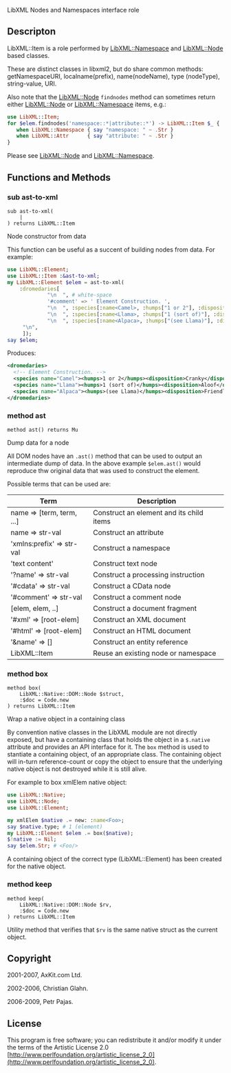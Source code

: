 

LibXML Nodes and Namespaces interface role

Descripton
----------

LibXML::Item is a role performed by [LibXML::Namespace](https://libxml-raku.github.io/LibXML-raku/Namespace) and [LibXML::Node](https://libxml-raku.github.io/LibXML-raku/Node) based classes.

These are distinct classes in libxml2, but do share common methods: getNamespaceURI, localname(prefix), name(nodeName), type (nodeType), string-value, URI.

Also note that the [LibXML::Node](https://libxml-raku.github.io/LibXML-raku/Node) `findnodes` method can sometimes return either [LibXML::Node](https://libxml-raku.github.io/LibXML-raku/Node) or [LibXML::Namespace](https://libxml-raku.github.io/LibXML-raku/Namespace) items, e.g.:

```raku
use LibXML::Item;
for $elem.findnodes('namespace::*|attribute::*') -> LibXML::Item $_ {
   when LibXML::Namespace { say "namespace: " ~ .Str }
   when LibXML::Attr      { say "attribute: " ~ .Str }
}
```

Please see [LibXML::Node](https://libxml-raku.github.io/LibXML-raku/Node) and [LibXML::Namespace](https://libxml-raku.github.io/LibXML-raku/Namespace).

Functions and Methods
---------------------

### sub ast-to-xml

```perl6
sub ast-to-xml(
    |
) returns LibXML::Item
```

Node constructor from data

This function can be useful as a succent of building nodes from data. For example:

```raku
use LibXML::Element;
use LibXML::Item :&ast-to-xml;
my LibXML::Element $elem = ast-to-xml(
    :dromedaries[
             "\n  ", # white-space
             '#comment' => ' Element Construction. ',
             "\n  ", :species[:name<Camel>, :humps["1 or 2"], :disposition["Cranky"]],
             "\n  ", :species[:name<Llama>, :humps["1 (sort of)"], :disposition["Aloof"]],
             "\n  ", :species[:name<Alpaca>, :humps["(see Llama)"], :disposition["Friendly"]],
     "\n",
     ]);
say $elem;
```

Produces:

```xml
<dromedaries>
  <!-- Element Construction. -->
  <species name="Camel"><humps>1 or 2</humps><disposition>Cranky</disposition></species>
  <species name="Llama"><humps>1 (sort of)</humps><disposition>Aloof</disposition></species>
  <species name="Alpaca"><humps>(see Llama)</humps><disposition>Friendly</disposition></species>
</dromedaries>
```

### method ast

```perl6
method ast() returns Mu
```

Dump data for a node

All DOM nodes have an `.ast()` method that can be used to output an intermediate dump of data. In the above example `$elem.ast()` would reproduce thw original data that was used to construct the element.

Possible terms that can be used are:

<table class="pod-table">
<thead><tr>
<th>Term</th> <th>Description</th>
</tr></thead>
<tbody>
<tr> <td>name =&gt; [term, term, ...]</td> <td>Construct an element and its child items</td> </tr> <tr> <td>name =&gt; str-val</td> <td>Construct an attribute</td> </tr> <tr> <td>&#39;xmlns:prefix&#39; =&gt; str-val</td> <td>Construct a namespace</td> </tr> <tr> <td>&#39;text content&#39;</td> <td>Construct text node</td> </tr> <tr> <td>&#39;?name&#39; =&gt; str-val</td> <td>Construct a processing instruction</td> </tr> <tr> <td>&#39;#cdata&#39; =&gt; str-val</td> <td>Construct a CData node</td> </tr> <tr> <td>&#39;#comment&#39; =&gt; str-val</td> <td>Construct a comment node</td> </tr> <tr> <td>[elem, elem, ..]</td> <td>Construct a document fragment</td> </tr> <tr> <td>&#39;#xml&#39; =&gt; [root-elem]</td> <td>Construct an XML document</td> </tr> <tr> <td>&#39;#html&#39; =&gt; [root-elem]</td> <td>Construct an HTML document</td> </tr> <tr> <td>&#39;&amp;name&#39; =&gt; []</td> <td>Construct an entity reference</td> </tr> <tr> <td>LibXML::Item</td> <td>Reuse an existing node or namespace</td> </tr>
</tbody>
</table>

### method box

```perl6
method box(
    LibXML::Native::DOM::Node $struct,
    :$doc = Code.new
) returns LibXML::Item
```

Wrap a native object in a containing class

By convention native classes in the LibXML module are not directly exposed, but have a containing class that holds the object in a `$.native` attribute and provides an API interface for it. The `box` method is used to stantiate a containing object, of an appropriate class. The containing object will in-turn reference-count or copy the object to ensure that the underlying native object is not destroyed while it is still alive.

For example to box xmlElem native object:

```raku
use LibXML::Native;
use LibXML::Node;
use LibXML::Element;

my xmlElem $native .= new: :name<Foo>;
say $native.type; # 1 (element)
my LibXML::Element $elem .= box($native);
$!native := Nil;
say $elem.Str; # <Foo/>
```

A containing object of the correct type (LibXML::Element) has been created for the native object.

### method keep

```perl6
method keep(
    LibXML::Native::DOM::Node $rv,
    :$doc = Code.new
) returns LibXML::Item
```

Utility method that verifies that `$rv` is the same native struct as the current object.

Copyright
---------

2001-2007, AxKit.com Ltd.

2002-2006, Christian Glahn.

2006-2009, Petr Pajas.

License
-------

This program is free software; you can redistribute it and/or modify it under the terms of the Artistic License 2.0 [http://www.perlfoundation.org/artistic_license_2_0](http://www.perlfoundation.org/artistic_license_2_0).

